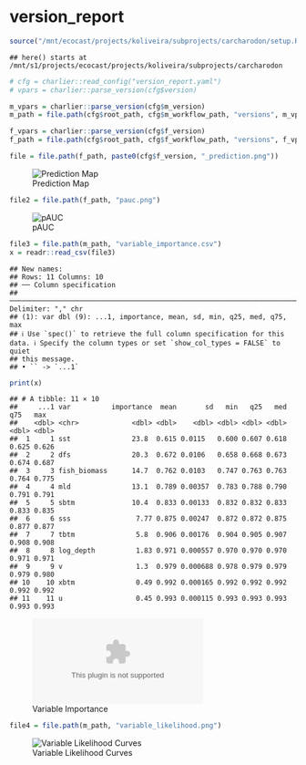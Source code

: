 version_report
================

``` r
source("/mnt/ecocast/projects/koliveira/subprojects/carcharodon/setup.R")
```

    ## here() starts at /mnt/s1/projects/ecocast/projects/koliveira/subprojects/carcharodon

``` r
# cfg = charlier::read_config("version_report.yaml")
# vpars = charlier::parse_version(cfg$version)

m_vpars = charlier::parse_version(cfg$m_version)
m_path = file.path(cfg$root_path, cfg$m_workflow_path, "versions", m_vpars[["major"]], m_vpars[["minor"]], cfg$m_version)

f_vpars = charlier::parse_version(cfg$f_version)
f_path = file.path(cfg$root_path, cfg$f_workflow_path, "versions", f_vpars[["major"]], f_vpars[["minor"]], cfg$f_version)
```

``` r
file = file.path(f_path, paste0(cfg$f_version, "_prediction.png"))
```

<figure>
<img
src="/mnt/s1/projects/ecocast/projects/koliveira/subprojects/carcharodon/workflows/forecast_workflow/versions/v01/0100/v01.0100.10/v01.0100.10_prediction.png"
alt="Prediction Map" />
<figcaption aria-hidden="true">Prediction Map</figcaption>
</figure>

``` r
file2 = file.path(f_path, "pauc.png")
```

<figure>
<img
src="/mnt/s1/projects/ecocast/projects/koliveira/subprojects/carcharodon/workflows/forecast_workflow/versions/v01/0100/v01.0100.10/pauc.png"
alt="pAUC" />
<figcaption aria-hidden="true">pAUC</figcaption>
</figure>

``` r
file3 = file.path(m_path, "variable_importance.csv")
x = readr::read_csv(file3)
```

    ## New names:
    ## Rows: 11 Columns: 10
    ## ── Column specification
    ## ──────────────────────────────────────────────────────────────────────────────────────────────────────────────────────── Delimiter: "," chr
    ## (1): var dbl (9): ...1, importance, mean, sd, min, q25, med, q75, max
    ## ℹ Use `spec()` to retrieve the full column specification for this data. ℹ Specify the column types or set `show_col_types = FALSE` to quiet
    ## this message.
    ## • `` -> `...1`

``` r
print(x)
```

    ## # A tibble: 11 × 10
    ##     ...1 var          importance  mean       sd   min   q25   med   q75   max
    ##    <dbl> <chr>             <dbl> <dbl>    <dbl> <dbl> <dbl> <dbl> <dbl> <dbl>
    ##  1     1 sst               23.8  0.615 0.0115   0.600 0.607 0.618 0.625 0.626
    ##  2     2 dfs               20.3  0.672 0.0106   0.658 0.668 0.673 0.674 0.687
    ##  3     3 fish_biomass      14.7  0.762 0.0103   0.747 0.763 0.763 0.764 0.775
    ##  4     4 mld               13.1  0.789 0.00357  0.783 0.788 0.790 0.791 0.791
    ##  5     5 sbtm              10.4  0.833 0.00133  0.832 0.832 0.833 0.833 0.835
    ##  6     6 sss                7.77 0.875 0.00247  0.872 0.872 0.875 0.877 0.877
    ##  7     7 tbtm               5.8  0.906 0.00176  0.904 0.905 0.907 0.908 0.908
    ##  8     8 log_depth          1.83 0.971 0.000557 0.970 0.970 0.970 0.971 0.971
    ##  9     9 v                  1.3  0.979 0.000688 0.978 0.979 0.979 0.979 0.980
    ## 10    10 xbtm               0.49 0.992 0.000165 0.992 0.992 0.992 0.992 0.992
    ## 11    11 u                  0.45 0.993 0.000115 0.993 0.993 0.993 0.993 0.993

<figure>
<embed
src="/mnt/s1/projects/ecocast/projects/koliveira/subprojects/carcharodon/workflows/modeling_workflow/versions/v01/010/v01.010.10/variable_importance.csv" />
<figcaption aria-hidden="true">Variable Importance</figcaption>
</figure>

``` r
file4 = file.path(m_path, "variable_likelihood.png")
```

<figure>
<img
src="/mnt/s1/projects/ecocast/projects/koliveira/subprojects/carcharodon/workflows/modeling_workflow/versions/v01/010/v01.010.10/variable_likelihood.png"
alt="Variable Likelihood Curves" />
<figcaption aria-hidden="true">Variable Likelihood Curves</figcaption>
</figure>
